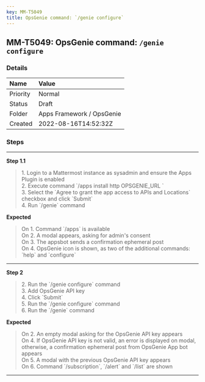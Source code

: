 ```yaml
---
key: MM-T5049
title: OpsGenie command: `/genie configure`
---
```


## MM-T5049: OpsGenie command: `/genie configure`

### Details

| Name     | Value                     |
| :------- | :------------------------ |
| Priority | Normal                    |
| Status   | Draft                     |
| Folder   | Apps Framework / OpsGenie |
| Created  | 2022-08-16T14:52:32Z      |

### Steps

<hr/>

**Step 1.1**

> <article>1. Login to a Mattermost instance as sysadmin and ensure the Apps Plugin is enabled<br />2. Execute command  `/apps install http OPSGENIE_URL `<br />3. Select the `Agree to grant the app access to APIs and Locations` checkbox and click `Submit`<br />4. Run `/genie` command</article>

**Expected**

> <article>On 1. Command `/apps`  is available<br />On 2. A modal appears, asking for admin's consent<br />On 3. The appsbot sends a confirmation ephemeral post<br />On 4. OpsGenie icon is shown, as two of the additional commands: `help` and `configure`</article>

<hr/>

**Step 2**

> <article>2. Run the `/genie configure` command<br />3. Add OpsGenie API key<br />4. Click `Submit`<br />5. Run the `/genie configure` command<br />6. Run the `/genie` command</article>

**Expected**

> <article>On 2. An empty modal asking for the OpsGenie API key appears<br />On 4. If OpsGenie API key is not valid, an error is displayed on modal, otherwise, a confirmation ephemeral post from  OpsGenie App bot appears<br />On 5. A modal with the previous OpsGenie API key appears<br />On 6. Command `/subscription`, `/alert` and `/list` are shown</article>

<hr/>
